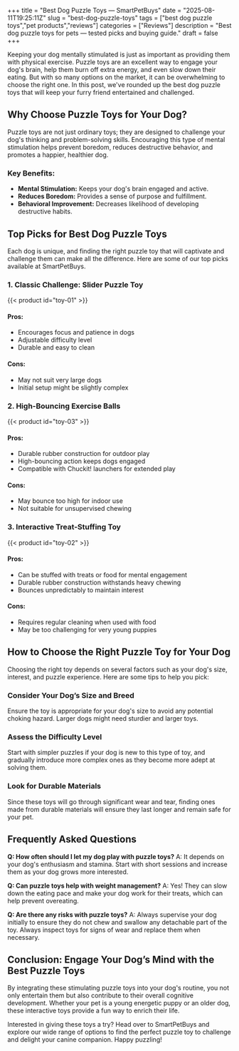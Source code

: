 +++
title = "Best Dog Puzzle Toys — SmartPetBuys"
date = "2025-08-11T19:25:11Z"
slug = "best-dog-puzzle-toys"
tags = ["best dog puzzle toys","pet products","reviews"]
categories = ["Reviews"]
description = "Best dog puzzle toys for pets — tested picks and buying guide."
draft = false
+++

Keeping your dog mentally stimulated is just as important as providing them with physical exercise. Puzzle toys are an excellent way to engage your dog's brain, help them burn off extra energy, and even slow down their eating. But with so many options on the market, it can be overwhelming to choose the right one. In this post, we've rounded up the best dog puzzle toys that will keep your furry friend entertained and challenged.

## Why Choose Puzzle Toys for Your Dog?

Puzzle toys are not just ordinary toys; they are designed to challenge your dog's thinking and problem-solving skills. Encouraging this type of mental stimulation helps prevent boredom, reduces destructive behavior, and promotes a happier, healthier dog. 

### Key Benefits:
- **Mental Stimulation:** Keeps your dog's brain engaged and active.
- **Reduces Boredom:** Provides a sense of purpose and fulfillment.
- **Behavioral Improvement:** Decreases likelihood of developing destructive habits.

## Top Picks for Best Dog Puzzle Toys

Each dog is unique, and finding the right puzzle toy that will captivate and challenge them can make all the difference. Here are some of our top picks available at SmartPetBuys.

### 1. Classic Challenge: Slider Puzzle Toy
{{< product id="toy-01" >}}

#### Pros:
- Encourages focus and patience in dogs
- Adjustable difficulty level
- Durable and easy to clean

#### Cons:
- May not suit very large dogs
- Initial setup might be slightly complex

### 2. High-Bouncing Exercise Balls
{{< product id="toy-03" >}}

#### Pros:
- Durable rubber construction for outdoor play
- High-bouncing action keeps dogs engaged
- Compatible with Chuckit! launchers for extended play

#### Cons:
- May bounce too high for indoor use
- Not suitable for unsupervised chewing

### 3. Interactive Treat-Stuffing Toy
{{< product id="toy-02" >}}

#### Pros:
- Can be stuffed with treats or food for mental engagement
- Durable rubber construction withstands heavy chewing
- Bounces unpredictably to maintain interest

#### Cons:
- Requires regular cleaning when used with food
- May be too challenging for very young puppies

## How to Choose the Right Puzzle Toy for Your Dog

Choosing the right toy depends on several factors such as your dog's size, interest, and puzzle experience. Here are some tips to help you pick:

### Consider Your Dog’s Size and Breed
Ensure the toy is appropriate for your dog's size to avoid any potential choking hazard. Larger dogs might need sturdier and larger toys.

### Assess the Difficulty Level
Start with simpler puzzles if your dog is new to this type of toy, and gradually introduce more complex ones as they become more adept at solving them.

### Look for Durable Materials
Since these toys will go through significant wear and tear, finding ones made from durable materials will ensure they last longer and remain safe for your pet.

## Frequently Asked Questions

**Q: How often should I let my dog play with puzzle toys?**
A: It depends on your dog's enthusiasm and stamina. Start with short sessions and increase them as your dog grows more interested.

**Q: Can puzzle toys help with weight management?**
A: Yes! They can slow down the eating pace and make your dog work for their treats, which can help prevent overeating.

**Q: Are there any risks with puzzle toys?**
A: Always supervise your dog initially to ensure they do not chew and swallow any detachable part of the toy. Always inspect toys for signs of wear and replace them when necessary.

## Conclusion: Engage Your Dog’s Mind with the Best Puzzle Toys

By integrating these stimulating puzzle toys into your dog's routine, you not only entertain them but also contribute to their overall cognitive development. Whether your pet is a young energetic puppy or an older dog, these interactive toys provide a fun way to enrich their life.

Interested in giving these toys a try? Head over to SmartPetBuys and explore our wide range of options to find the perfect puzzle toy to challenge and delight your canine companion. Happy puzzling!